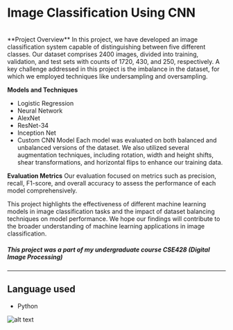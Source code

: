 # **Image Classification Using CNN**
<br />
**Project Overview**
In this project, we have developed an image classification system capable of distinguishing between five different classes. Our dataset comprises 2400 images, divided into training, validation, and test sets with counts of 1720, 430, and 250, respectively. A key challenge addressed in this project is the imbalance in the dataset, for which we employed techniques like undersampling and oversampling.

**Models and Techniques**
* Logistic Regression
* Neural Network
* AlexNet
* ResNet-34
* Inception Net
* Custom CNN Model
Each model was evaluated on both balanced and unbalanced versions of the dataset. We also utilized several augmentation techniques, including rotation, width and height shifts, shear transformations, and horizontal flips to enhance our training data.

**Evaluation Metrics**
Our evaluation focused on metrics such as precision, recall, F1-score, and overall accuracy to assess the performance of each model comprehensively.

This project highlights the effectiveness of different machine learning models in image classification tasks and the impact of dataset balancing techniques on model performance. We hope our findings will contribute to the broader understanding of machine learning applications in image classification.
<br />

##### **This project was a part of my undergraduate course CSE428 (Digital Image Processing)**
---

## **Language used**
* Python

![alt text](https://dl.dropboxusercontent.com/scl/fi/lpxoq3gq4s6mqe3yaq7z5/Screenshot-2023-12-25-230554.png?rlkey=1a7gm8hheslaqfz1nb2sf3rsr&dl=0)
